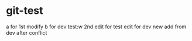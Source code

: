 # git-test
a for 1st modify
b for dev test:w
2nd edit for test
edit for dev
new add from dev
after conflict
